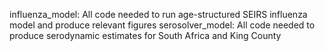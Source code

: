 influenza_model: All code needed to run age-structured SEIRS influenza model and produce relevant figures 
serosolver_model: All code needed to produce serodynamic estimates for South Africa and King County 
